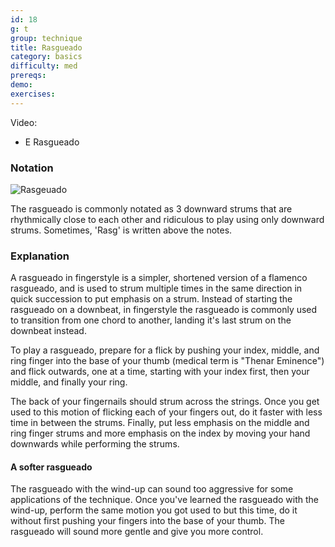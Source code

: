 ```yaml
---
id: 18
g: t
group: technique
title: Rasgueado
category: basics
difficulty: med
prereqs: 
demo: 
exercises:
---
```


Video:
- E Rasgueado

### Notation

![Rasgeuado]()

The rasgueado is commonly notated as 3 downward strums that are rhythmically close to each other and ridiculous to play using only downward strums. Sometimes, 'Rasg' is written above the notes. 

### Explanation

A rasgueado in fingerstyle is a simpler, shortened version of a flamenco rasgueado, and is used to strum multiple times in the same direction in quick succession to put emphasis on a strum. Instead of starting the rasgueado on a downbeat, in fingerstyle the rasgueado is commonly used to transition from one chord to another, landing it's last strum on the downbeat instead.

To play a rasgueado, prepare for a flick by pushing your index, middle, and ring finger into the base of your thumb (medical term is "Thenar Eminence") and flick outwards, one at a time, starting with your index first, then your middle, and finally your ring. 

The back of your fingernails should strum across the strings. Once you get used to this motion of flicking each of your fingers out, do it faster with less time in between the strums. Finally, put less emphasis on the middle and ring finger strums and more emphasis on the index by moving your hand downwards while performing the strums. 

#### A softer rasgueado

The rasgueado with the wind-up can sound too aggressive for some applications of the technique. Once you've learned the rasgueado with the wind-up, perform the same motion you got used to but this time, do it without first pushing your fingers into the base of your thumb. The rasgueado will sound more gentle and give you more control.
